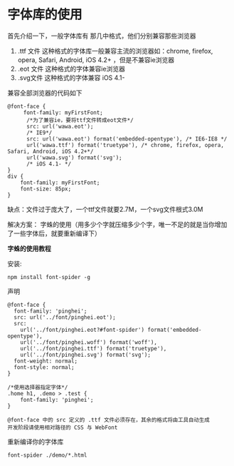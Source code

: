 # 字体库的使用

首先介绍一下，一般字体库有 那几中格式，他们分别兼容那些浏览器

1. .ttf  文件  这种格式的字体库一般兼容主流的浏览器如：chrome, firefox, opera, Safari, Android, iOS 4.2+ ，但是不兼容ie浏览器
2. .eot 文件 这种格式的字体兼容ie浏览器
3. .svg文件  这种格式的字体兼容 iOS 4.1-

兼容全部浏览器的代码如下



    @font-face {
         font-family: myFirstFont;
          /*为了兼容ie，要将ttf文件转成eot文件*/
          src: url('wawa.eot');
          /* IE9*/
          src: url('wawa.eot') format('embedded-opentype'), /* IE6-IE8 */
          url('wawa.ttf') format('truetype'), /* chrome, firefox, opera, Safari, Android, iOS 4.2+*/
          url('wawa.svg') format('svg');
          /* iOS 4.1- */
    }
    div {
    	font-family: myFirstFont;
    	font-size: 85px;
    }
缺点：文件过于庞大了，一个ttf文件就要2.7M，一个svg文件根式3.0M

解决方案：        字蛛的使用（用多少个字就压缩多少个字，唯一不足的就是当你增加了一些字体后，就要重新编译下）

**字蛛的使用教程**

安装:

```
npm install font-spider -g
```

声明

```
@font-face {
  font-family: 'pinghei';
  src: url('../font/pinghei.eot');
  src:
    url('../font/pinghei.eot?#font-spider') format('embedded-opentype'),
    url('../font/pinghei.woff') format('woff'),
    url('../font/pinghei.ttf') format('truetype'),
    url('../font/pinghei.svg') format('svg');
  font-weight: normal;
  font-style: normal;
}

/*使用选择器指定字体*/
.home h1, .demo > .test {
    font-family: 'pinghei';
}

@font-face 中的 src 定义的 .ttf 文件必须存在，其余的格式将由工具自动生成
开发阶段请使用相对路径的 CSS 与 WebFont
```

重新编译你的字体库

```
font-spider ./demo/*.html
```